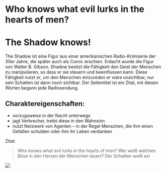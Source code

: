 # Who knows what evil lurks in the hearts of men? 
# The Shadow knows!

The Shadow ist eine Figur aus einer amerikanischen Radio-Krimiserie der 30er Jahre, die später auch als Comic erschien. Erdacht wurde die Figur von Walter B. Gibson.
Shadow besitzt die Fähigkeit den Geist der Menschen zu manipulieren, so dass er sie steuern und beeinflussen kann. Diese Fähigkeit nutzt er, um den Menschen einzureden er wäre unsichtbar, nur sein Schatten ist dann noch sichtbar.
Der Seitentitel ist ein Zitat, mit diesen Worten begann jede Radiosendung.

## Charaktereigenschaften:
* vorzugsweise in der Nacht unterwegs
* jagt Verbrecher, treibt diese in den Wahnsinn
* nutzt Netzwerk von Agenten – in der Regel Menschen, die ihm einen Gefallen schulden oder ihm ihr Leben verdanken

Zitat:
> Who knows what evil lurks in the hearts of men?
> Wer weiß welches Böse in den Herzen der Menschen lauert? Der Schatten weiß es!

<img src="https://66.media.tumblr.com/097dfea42234496139a4c758435fb598/tumblr_mrunc3fOwK1rcp7bmo1_640.jpg"/>

